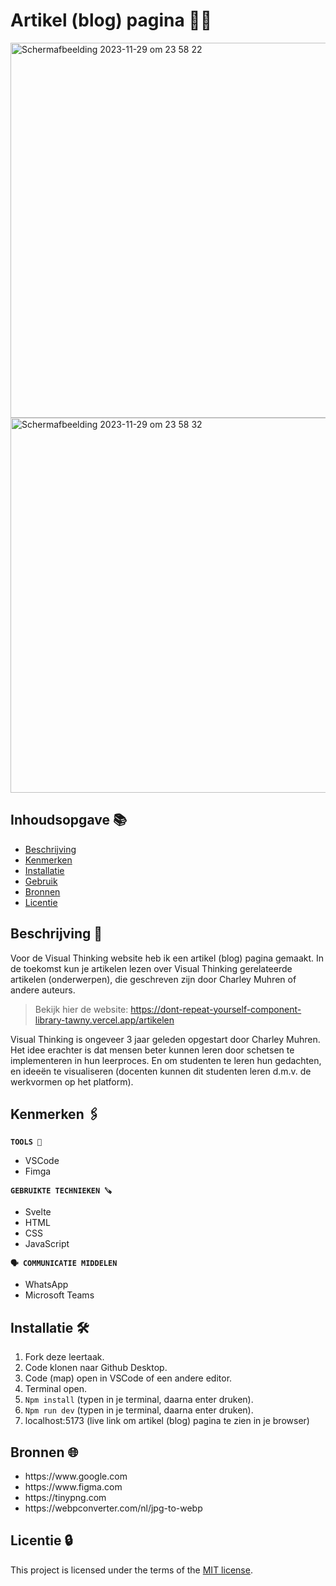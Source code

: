 # Artikel (blog) pagina ✍🏾 

<img width="600" alt="Scherm­afbeelding 2023-11-29 om 23 58 22" src="https://github.com/Nazneen05x/dont-repeat-yourself-component-library/assets/112861261/473de81d-c96a-4cb2-a034-a64dea6ca43c">

<img width="600" alt="Scherm­afbeelding 2023-11-29 om 23 58 32" src="https://github.com/Nazneen05x/dont-repeat-yourself-component-library/assets/112861261/ab6be561-6297-4337-ac62-9ba89ea89471">


## Inhoudsopgave 📚

  * [Beschrijving](#beschrijving)
  * [Kenmerken](#kenmerken)
  * [Installatie](#installatie)
  * [Gebruik](#gebruik)
  * [Bronnen](#bronnen)
  * [Licentie](#licentie)



## Beschrijving 📃

Voor de Visual Thinking website heb ik een artikel (blog) pagina gemaakt. In de toekomst kun je artikelen lezen over Visual Thinking gerelateerde artikelen (onderwerpen), die geschreven zijn door Charley Muhren of andere auteurs. 

> Bekijk hier de website: https://dont-repeat-yourself-component-library-tawny.vercel.app/artikelen

Visual Thinking is ongeveer 3 jaar geleden opgestart door Charley Muhren. Het idee erachter is dat mensen beter kunnen leren door schetsen te implementeren in hun leerproces. En om studenten te leren hun gedachten, en ideeën te visualiseren (docenten kunnen dit studenten leren d.m.v. de werkvormen op het platform). 

## Kenmerken 🖇️
<strong>`TOOLS 🧰`</strong>
<ul>
<li>VSCode</li>
<li>Fimga</li>
</ul>

<strong>`GEBRUIKTE TECHNIEKEN 🪚`</strong>
<ul>
<li>Svelte</li>
<li>HTML</li>
<li>CSS</li>
<li>JavaScript</li>
</ul>

<strong>`🗣️ COMMUNICATIE MIDDELEN`</strong>
<ul>
<li>WhatsApp</li>
 <li>Microsoft Teams</li>
</ul>

## Installatie  🛠️
1. Fork deze leertaak.
2. Code klonen naar Github Desktop.
3. Code (map) open in VSCode of een andere editor.
4. Terminal open.
5. `Npm install` (typen in je terminal, daarna enter druken).
6. `Npm run dev` (typen in je terminal, daarna enter druken).
7. localhost:5173  (live link om artikel (blog) pagina te zien in je browser)

## Bronnen 🌐


<ul>
<li>https://www.google.com</li>
<li>https://www.figma.com</li>
<li>https://tinypng.com</li>
<li>https://webpconverter.com/nl/jpg-to-webp</li>



</ul>

## Licentie 🔒

This project is licensed under the terms of the [MIT license](./LICENSE).
